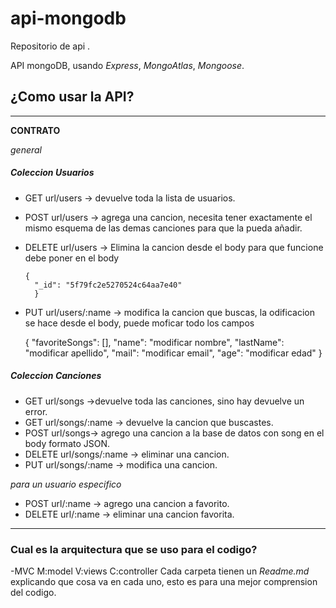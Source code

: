 # api-mongodb

 
 Repositorio de api .

API  mongoDB, usando *Express*, *MongoAtlas*, *Mongoose*.


## ¿Como usar la API?

 ---------------------------------------------------------------------
**CONTRATO**

*general*

##### Coleccion Usuarios
- GET url/users -> devuelve toda la lista de usuarios.
- POST url/users -> agrega una cancion, necesita tener exactamente el mismo esquema de las   demas canciones para que la pueda añadir.
- DELETE url/users -> Elimina la cancion desde el body
   para que funcione debe poner en el body

      {
        "_id": "5f79fc2e5270524c64aa7e40"
        }

- PUT url/users/:name -> modifica la cancion que buscas, la odificacion se hace desde el body, puede moficar todo los campos

     {
        "favoriteSongs": [],
        "name": "modificar nombre",
        "lastName": "modificar apellido",
        "mail": "modificar email",
        "age": "modificar edad"
    }


##### Coleccion Canciones
- GET url/songs ->devuelve toda las canciones, sino hay devuelve un error.
- GET url/songs/:name -> devuelve la cancion que buscastes.
- POST url/songs-> agrego una cancion  a la base de datos con song en el body formato JSON.
- DELETE url/songs/:name  -> eliminar una cancion.
- PUT url/songs/:name -> modifica una cancion.

*para un usuario especifico*
- POST url/:name -> agrego una cancion a favorito.
- DELETE url/:name -> eliminar una cancion favorita.
 ---------------------------------------------------------------------
 ### Cual es la arquitectura que se uso para el codigo?
 -MVC M:model
      V:views
      C:controller
Cada carpeta tienen un *Readme.md* explicando que cosa va en cada uno, esto es para una mejor comprension del codigo.
